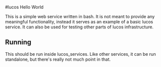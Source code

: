 #lucos Hello World


This is a simple web service written in bash.  It is not meant to provide any meaningful functionality, instead it serves as an example of a basic lucos service.  It can also be used for testing other parts of lucos infrastructure.

## Running

This should be run inside lucos_services.  Like other services, it can be run standalone, but there's really not much point in that.
